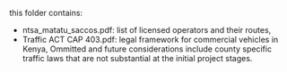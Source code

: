 this folder contains:
- ntsa_matatu_saccos.pdf: list of licensed operators and their routes, 
- Traffic ACT CAP 403.pdf: legal framework for commercial vehicles in Kenya,
  Ommitted and future considerations include county specific traffic laws that are not substantial at the initial project stages.
